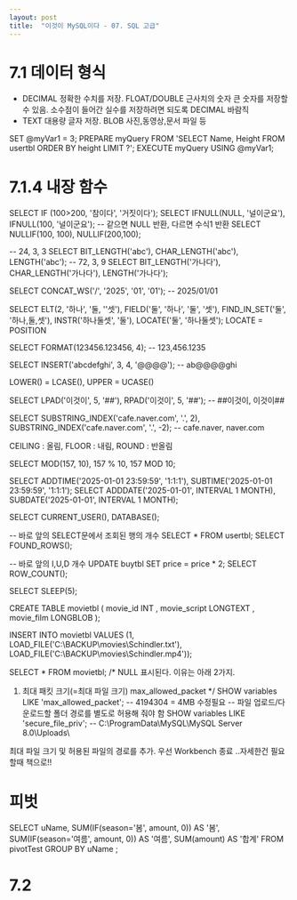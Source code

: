 ```yaml
---
layout: post
title:  "이것이 MySQL이다 - 07. SQL 고급"
---
```


# 7.1 데이터 형식
- DECIMAL 정확한 수치를 저장. FLOAT/DOUBLE 근사치의 숫자 큰 숫자를 저장할 수 있음.
소수점이 들어간 실수를 저장하려면 되도록 DECIMAL 바람직
- TEXT 대용량 글자 저장. BLOB 사진,동영상,문서 파일 등

SET @myVar1 = 3;
PREPARE myQuery
	FROM 'SELECT Name, Height FROM usertbl ORDER BY height LIMIT ?';
EXECUTE myQuery USING @myVar1;

# 7.1.4 내장 함수
SELECT IF (100>200, '참이다', '거짓이다');
SELECT IFNULL(NULL, '널이군요'), IFNULL(100, '널이군요');
-- 같으면 NULL 반환, 다르면 수식1 반환
SELECT NULLIF(100, 100), NULLIF(200,100);

-- 24, 3, 3
SELECT BIT_LENGTH('abc'), CHAR_LENGTH('abc'), LENGTH('abc');
-- 72, 3, 9
SELECT BIT_LENGTH('가나다'), CHAR_LENGTH('가나다'), LENGTH('가나다');

SELECT CONCAT_WS('/', '2025', '01', '01');
-- 2025/01/01

SELECT ELT(2, '하나', '둘, ''셋'), FIELD('둘', '하나', '둘', '셋'),
	FIND_IN_SET('둘', '하나,둘,셋'), INSTR('하나둘셋', '둘'), LOCATE('둘', '하나둘셋');
LOCATE = POSITION

SELECT FORMAT(123456.123456, 4);
-- 123,456.1235

SELECT INSERT('abcdefghi', 3, 4, '@@@@');
-- ab@@@@ghi

LOWER() = LCASE(), UPPER = UCASE()

SELECT LPAD('이것이', 5, '##'), RPAD('이것이', 5, '##');
-- ##이것이, 이것이##

SELECT SUBSTRING_INDEX('cafe.naver.com', '.', 2), SUBSTRING_INDEX('cafe.naver.com', '.', -2);
-- cafe.naver, naver.com

CEILING : 올림, FLOOR : 내림, ROUND : 반올림

SELECT MOD(157, 10), 157 % 10, 157 MOD 10;

SELECT ADDTIME('2025-01-01 23:59:59', '1:1:1'), SUBTIME('2025-01-01 23:59:59', '1:1:1');
SELECT ADDDATE('2025-01-01', INTERVAL 1 MONTH), SUBDATE('2025-01-01', INTERVAL 1 MONTH);

SELECT CURRENT_USER(), DATABASE();

-- 바로 앞의 SELECT문에서 조회된 행의 개수
SELECT * FROM usertbl;
SELECT FOUND_ROWS();

-- 바로 앞의 I,U,D 개수
UPDATE buytbl SET price = price * 2;
SELECT ROW_COUNT();

SELECT SLEEP(5);

CREATE TABLE movietbl
(
	movie_id INT
    , movie_script LONGTEXT
    , movie_film LONGBLOB
);

INSERT INTO movietbl VALUES (1, LOAD_FILE('C:\BACKUP\movies\Schindler.txt'), LOAD_FILE('C:\BACKUP\movies\Schindler.mp4'));

SELECT * FROM movietbl;
/*
NULL 표시된다. 이유는 아래 2가지.
1. 최대 패킷 크기(=최대 파일 크기) max_allowed_packet
*/
SHOW variables LIKE 'max_allowed_packet';
-- 4194304 = 4MB 수정필요
-- 파일 업로드/다운로드할 폴더 경로를 별도로 허용해 줘야 함
SHOW variables LIKE 'secure_file_priv';
-- C:\ProgramData\MySQL\MySQL Server 8.0\Uploads\

최대 파일 크기 및 허용된 파일의 경로를 추가. 우선 Workbench 종료
..자세한건 필요할때 책으로!!

# 피벗
SELECT uName, 
  SUM(IF(season='봄', amount, 0)) AS '봄', 
  SUM(IF(season='여름', amount, 0)) AS '여름',
  SUM(amount) AS '합계' FROM pivotTest GROUP BY uName ;

# 7.2 
